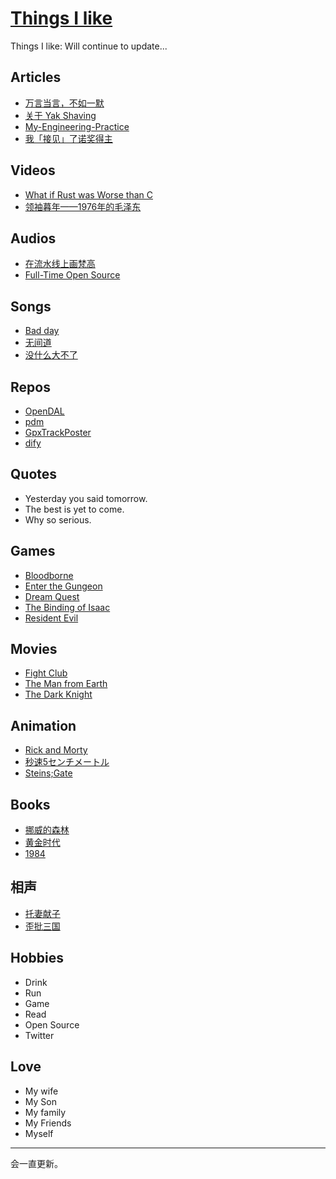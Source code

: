 # [Things I like](https://github.com/yihong0618/gitblog/issues/311)

Things I like:
Will continue to update...

## Articles

- [万言当言，不如一默](https://yihui.org/cn/2020/07/silence/)
- [关于 Yak Shaving](https://antfu.me/posts/about-yak-shaving-zh)
- [My-Engineering-Practice](https://github.com/jschwinger233/jschwinger23.github.io/blob/master/_posts/2019-12-25-My-Engineering-Practice.md)
- [我「接见」了诺奖得主](https://frostming.com/2024/meet-with-paul/)

## Videos

- [What if Rust was Worse than C](https://www.youtube.com/watch?v=5MIsMbFjvkw)
- [领袖暮年——1976年的毛泽东](https://www.youtube.com/watch?v=OSsXCMf1-xg)

## Audios

- [在流水线上画梵高](https://open.spotify.com/episode/3csndM7HRPuyShy2Ipus5e)
- [Full-Time Open Source](https://corecursive.com/067-zig-with-andrew-kelley/)

## Songs

- [Bad day](https://www.youtube.com/watch?v=gH476CxJxfg)
- [无间道](https://www.youtube.com/watch?v=2I0QiX5kl18)
- [ 没什么大不了](https://www.youtube.com/watch?v=LOBfzV9s7Pc)

## Repos

- [OpenDAL](https://github.com/apache/opendal)
- [pdm](https://github.com/pdm-project/pdm)
- [GpxTrackPoster](https://github.com/flopp/GpxTrackPoster)
- [dify](https://github.com/langgenius/dify)

## Quotes

- Yesterday you said tomorrow.
- The best is yet to come.
- Why so serious.

## Games

- [Bloodborne](https://en.wikipedia.org/wiki/Bloodborne)
- [Enter the Gungeon](https://store.steampowered.com/app/311690/Enter_the_Gungeon/)
- [Dream Quest](https://store.steampowered.com/app/557410/Dream_Quest/)
- [The Binding of Isaac](https://store.steampowered.com/app/113200/The_Binding_of_Isaac)
- [Resident Evil](https://en.wikipedia.org/wiki/Resident_Evil)

## Movies

- [Fight Club](https://www.imdb.com/title/tt0137523/)
- [The Man from Earth](https://www.imdb.com/title/tt0756683/)
- [The Dark Knight ](https://www.imdb.com/title/tt0468569/)

## Animation

- [Rick and Morty](https://en.wikipedia.org/wiki/Rick_and_Morty)
- [秒速5センチメートル](https://www.imdb.com/title/tt0983213/)
- [Steins;Gate](https://www.imdb.com/title/tt1910272/)

## Books

- [挪威的森林](https://zh.wikipedia.org/zh-hans/%E6%8C%AA%E5%A8%81%E7%9A%84%E6%A3%AE%E6%9E%97_(%E5%B0%8F%E8%AF%B4))
- [黄金时代](https://zh.wikipedia.org/wiki/%E9%BB%83%E9%87%91%E6%99%82%E4%BB%A3_(%E5%B0%8F%E8%AA%AA))
- [1984](https://en.wikipedia.org/wiki/Nineteen_Eighty-Four)

## 相声

- [托妻献子](https://www.youtube.com/watch?v=Xe_Gzy2xD2g)
- [歪批三国](https://www.youtube.com/watch?v=LUXRlc0n2DA)

## Hobbies

- Drink
- Run
- Game
- Read
- Open Source
- Twitter

## Love

- My wife
- My Son
- My family
- My Friends
- Myself


---

会一直更新。